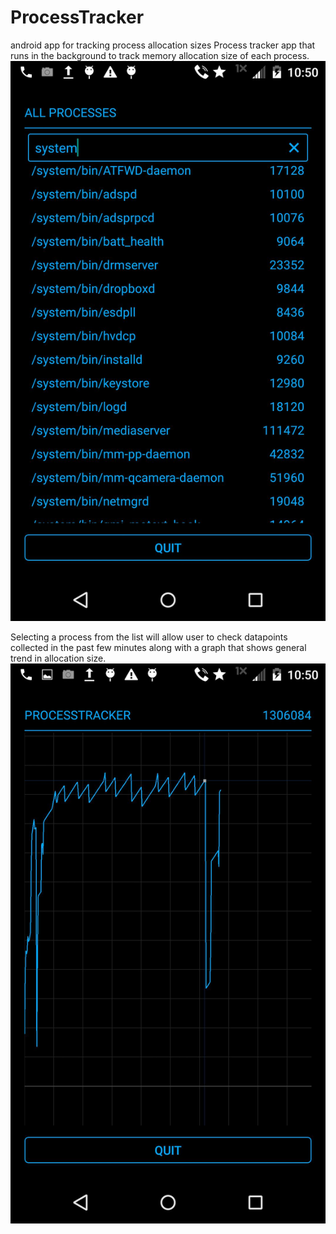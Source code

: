 # ProcessTracker
android app for tracking process allocation sizes
Process tracker app that runs in the background to track memory allocation size of each process. 
![Alt text](/img/list.jpg)

Selecting a process from the list will allow user to check datapoints collected in the past few minutes along with a graph that shows general trend in allocation size.
![Alt text](/img/graph.jpg)
